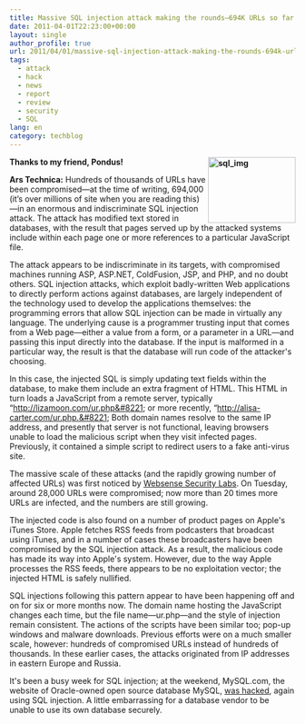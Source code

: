 ```yaml
---
title: Massive SQL injection attack making the rounds—694K URLs so far
date: 2011-04-01T22:23:00+00:00
layout: single
author_profile: true
url: 2011/04/01/massive-sql-injection-attack-making-the-rounds-694k-urls-so-far/
tags:
  - attack
  - hack
  - news
  - report
  - review
  - security
  - SQL
lang: en
category: techblog
---
```

**[<img title="sql_img" border="0" alt="sql_img" align="right" src="http://lh4.ggpht.com/_vaUVXcmC3OI/TZZJNEblu0I/AAAAAAAADzc/DKiO3KiMlvs/sql_img_thumb%5B2%5D.jpg?imgmax=800" width="154" height="116" />](http://lh5.ggpht.com/_vaUVXcmC3OI/TZZJJOzqeiI/AAAAAAAADzY/FcnGCJKWL3Y/s1600-h/sql_img%5B4%5D.jpg)**

**Thanks to my friend, Pondus!**

**Ars Technica:** Hundreds of thousands of URLs have been compromised—at the time of writing, 694,000 (it’s over millions of site when you are reading this)—in an enormous and indiscriminate SQL injection attack. The attack has modified text stored in databases, with the result that pages served up by the attacked systems include within each page one or more references to a particular JavaScript file.

The attack appears to be indiscriminate in its targets, with compromised machines running ASP, ASP.NET, ColdFusion, JSP, and PHP, and no doubt others. SQL injection attacks, which exploit badly-written Web applications to directly perform actions against databases, are largely independent of the technology used to develop the applications themselves: the programming errors that allow SQL injection can be made in virtually any language. The underlying cause is a programmer trusting input that comes from a Web page—either a value from a form, or a parameter in a URL—and passing this input directly into the database. If the input is malformed in a particular way, the result is that the database will run code of the attacker's choosing.

In this case, the injected SQL is simply updating text fields within the database, to make them include an extra fragment of HTML. This HTML in turn loads a JavaScript from a remote server, typically &#8220;http://lizamoon.com/ur.php&#8221; or more recently, &#8220;http://alisa-carter.com/ur.php.&#8221; Both domain names resolve to the same IP address, and presently that server is not functional, leaving browsers unable to load the malicious script when they visit infected pages. Previously, it contained a simple script to redirect users to a fake anti-virus site.

The massive scale of these attacks (and the rapidly growing number of affected URLs) was first noticed by [Websense Security Labs](http://community.websense.com/blogs/securitylabs/archive/2011/03/29/lizamoon-mass-injection-28000-urls-including-itunes.aspx). On Tuesday, around 28,000 URLs were compromised; now more than 20 times more URLs are infected, and the numbers are still growing.

The injected code is also found on a number of product pages on Apple's iTunes Store. Apple fetches RSS feeds from podcasters that broadcast using iTunes, and in a number of cases these broadcasters have been compromised by the SQL injection attack. As a result, the malicious code has made its way into Apple's system. However, due to the way Apple processes the RSS feeds, there appears to be no exploitation vector; the injected HTML is safely nullified.

SQL injections following this pattern appear to have been happening off and on for six or more months now. The domain name hosting the JavaScript changes each time, but the file name—ur.php—and the style of injection remain consistent. The actions of the scripts have been similar too; pop-up windows and malware downloads. Previous efforts were on a much smaller scale, however: hundreds of compromised URLs instead of hundreds of thousands. In these earlier cases, the attacks originated from IP addresses in eastern Europe and Russia.

It's been a busy week for SQL injection; at the weekend, MySQL.com, the website of Oracle-owned open source database MySQL, [was hacked](http://seclists.org/fulldisclosure/2011/Mar/309), again using SQL injection. A little embarrassing for a database vendor to be unable to use its own database securely.